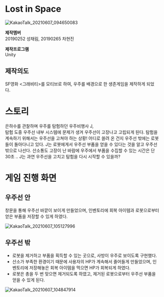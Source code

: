 # Lost in Space

![KakaoTalk_20210607_094650083](https://user-images.githubusercontent.com/84438387/120945820-713f3180-c775-11eb-9adb-8ff4eff154a8.jpg)

**제작멤버**  
20190252 성채림, 20190265 차현진

**제작프로그램**  
Unity 
  
  
## 제작의도
SF영화 <그래비티>를 모티브로 하여, 우주를 배경으로 한 생존게임을 제작하게 되었다.    


# 스토리
은하수를 관찰하며 우주를 탐험하던 우주비행사 J,  
탐험 도중 우주선 내부 시스템에 문제가 생겨 우주선이 고장나고 고립되게 된다. 탐험을 계속하기 위해서는 우주선을 고쳐야 하는 상황! 어디로 쓸려 온 건지 우주선 밖에는 로봇들이 돌아다니고 있다. J는 로봇에게서 우주선 부품을 얻을 수 있다는 것을 알고 우주선 밖으로 나선다. 산소통도 고장이 난 바람에 우주에서 부품을 수집할 수 있는 시간은 단 30초 .. J는 과연 우주선을 고치고 탐험을 다시 시작할 수 있을까?   

# 게임 진행 화면  
## 우주선 안   
창문을 통해 우주선 바깥이 보이게 만들었으며, 인벤토리에 회복 아이템과 로봇으로부터 얻은 부품을 저장할 수 있게 하였다.   

![KakaoTalk_20210607_105127996](https://user-images.githubusercontent.com/84438387/120949014-7785db80-c77e-11eb-8953-bb749e85c2a5.png)

## 우주선 밖   
- 로봇을 제거하고 부품을 획득할 수 있는 곳으로, 사방이 우주로 보이도록 구현했다. 
- 산소가 부족한 환경이기 때문에 사용자의 HP가 계속해서 줄어들게 만들었으며, 인벤토리에 저장해놓은 회복 아이템을 먹으면 HP가 회복되게 하였다. 
- 로봇은 총을 두 번 맞으면 제거되도록 하였고, 제거된 로봇으로부터 우주선 부품을 얻을 수 있게 된다.   

![KakaoTalk_20210607_104847914](https://user-images.githubusercontent.com/84438387/120948875-21b13380-c77e-11eb-99e1-65f42be3000d.png)

